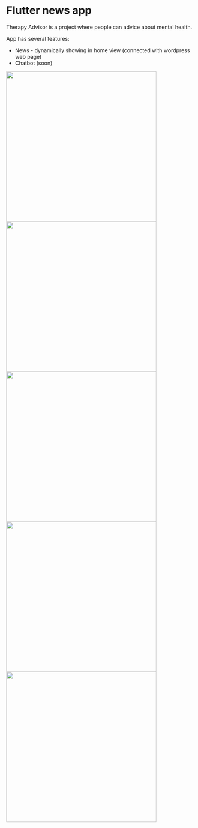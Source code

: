 # Flutter news app

Therapy Advisor is a project where people can advice about mental health. 

App has several features:
- News - dynamically showing in home view (connected with wordpress web page)
- Chatbot (soon)
<img src="https://github.com/TomaszMajek/TherapyApp/blob/master/2021-11-18%20(4).png" width="400">
<img src="https://github.com/TomaszMajek/TherapyApp/blob/master/2021-11-18.png" width="400">
<img src="https://github.com/TomaszMajek/TherapyApp/blob/master/2021-11-18%20(2).png" width="400">
<img src="https://github.com/TomaszMajek/TherapyApp/blob/master/2021-11-18%20(1).png" width="400">
<img src="https://github.com/TomaszMajek/TherapyApp/blob/master/2021-11-18%20(3).png" width="400">
